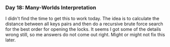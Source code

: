 
### Day 18: Many-Worlds Interpretation

I didn't find the time to get this to work today. The idea is to calculate the
distance between all keys pairs and then do a recursive brute force search for
the best order for opening the locks. It seems I got some of the details wrong
still, so me answers do not come out right. Might or might not fix this later.

